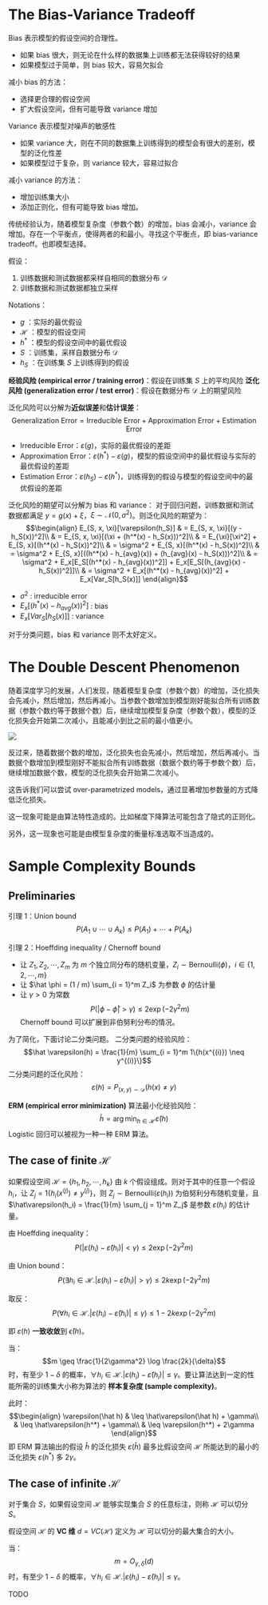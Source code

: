 # The Bias-Variance Tradeoff
Bias 表示模型的假设空间的合理性。
- 如果 bias 很大，则无论在什么样的数据集上训练都无法获得较好的结果
- 如果模型过于简单，则 bias 较大，容易欠拟合

减小 bias 的方法：
- 选择更合理的假设空间 
- 扩大假设空间，但有可能导致 variance 增加

Variance 表示模型对噪声的敏感性
- 如果 variance 大，则在不同的数据集上训练得到的模型会有很大的差别，模型的泛化性差
- 如果模型过于复杂，则 variance 较大，容易过拟合

减小 variance 的方法：
- 增加训练集大小
- 添加正则化，但有可能导致 bias 增加。

传统经验认为，随着模型复杂度（参数个数）的增加，bias 会减小，variance 会增加。存在一个平衡点，使得两者的和最小。寻找这个平衡点，即 bias-variance tradeoff。也即模型选择。

假设：
1. 训练数据和测试数据都采样自相同的数据分布 $\mathcal{D}$
2. 训练数据和测试数据都独立采样

Notations：
- $g$ ：实际的最优假设
- $\mathcal{H}$ ：模型的假设空间
- $h^*$ ：模型的假设空间中的最优假设
- $S$ ：训练集，采样自数据分布 $\mathcal{D}$
- $h_S$ ：在训练集 $S$ 上训练得到的假设

**经验风险 (empirical error / training error)**：假设在训练集 $S$ 上的平均风险
**泛化风险 (generalization error / test error)**：假设在数据分布 $\mathcal{D}$ 上的期望风险

泛化风险可以分解为**近似误差**和**估计误差**：
$$\text{Generalization Error} = \text{Irreducible Error} + \text{Approximation Error} + \text{Estimation Error}$$
- Irreducible Error：$\varepsilon(g)$，实际的最优假设的差距
- Approximation Error：$\varepsilon(h^*) - \varepsilon(g)$，模型的假设空间中的最优假设与实际的最优假设的差距
- Estimation Error：$\varepsilon(h_S) - \varepsilon(h^*)$，训练得到的假设与模型的假设空间中的最优假设的差距

泛化风险的期望可以分解为 bias 和 variance：
对于回归问题，训练数据和测试数据都满足 $y = g(x) + \xi$，$\xi \sim \mathcal{N}(0, \sigma^2)$。则泛化风险的期望为：
$$\begin{align}
E_{S, x, \xi}[\varepsilon(h_S)] & = E_{S, x, \xi}[(y - h_S(x))^2]\\
& = E_{S, x, \xi}[(\xi + (h^*(x) - h_S(x)))^2]\\
& = E_{\xi}[\xi^2] + E_{S, x}[(h^*(x) - h_S(x))^2]\\
& = \sigma^2 + E_{S, x}[(h^*(x) - h_S(x))^2]\\
& = \sigma^2 + E_{S, x}[((h^*(x) - h_{avg}(x)) + (h_{avg}(x) - h_S(x)))^2]\\
& = \sigma^2 + E_x[E_S[(h^*(x) - h_{avg}(x))^2]] + E_x[E_S[(h_{avg}(x) - h_S(x))^2]]\\
& = \sigma^2 + E_x[(h^*(x) - h_{avg}(x))^2] + E_x[Var_S[h_S(x)]]
\end{align}$$
- $\sigma^2$ : irreducible error
- $E_x[(h^*(x) - h_{avg}(x))^2]$ : bias
- $E_x[Var_S[h_S(x)]]$ : variance

对于分类问题，bias 和 variance 则不太好定义。

# The Double Descent Phenomenon
随着深度学习的发展，人们发现，随着模型复杂度（参数个数）的增加，泛化损失会先减小，然后增加，然后再减小。当参数个数增加到模型刚好能拟合所有训练数据（参数个数约等于数据个数）后，继续增加模型复杂度（参数个数），模型的泛化损失会开始第二次减小，且能减小到比之前的最小值更小。

![](https://images.ctfassets.net/kftzwdyauwt9/9b1defbc-a847-4a59-131ef795a083/9e9efe8767bdb54428099a3ab543b0e2/modeldd.svg?w=1920&q=90&fm=webp)

反过来，随着数据个数的增加，泛化损失也会先减小，然后增加，然后再减小。当数据个数增加到模型刚好不能拟合所有训练数据（数据个数约等于参数个数）后，继续增加数据个数，模型的泛化损失会开始第二次减小。

这告诉我们可以尝试 over-parametrized models，通过显著增加参数量的方式降低泛化损失。

这一现象可能是由算法特性造成的。比如梯度下降算法可能包含了隐式的正则化。

另外，这一现象也可能是由模型复杂度的衡量标准选取不当造成的。

# Sample Complexity Bounds
## Preliminaries
引理 1：Union bound
$$P(A_1 \cup \cdots \cup A_k) \leq P(A_1) + \cdots + P(A_k)$$

引理 2：Hoeffding inequality / Chernoff bound
- 让 $Z_1, Z_2, \cdots, Z_m$ 为 $m$ 个独立同分布的随机变量，$Z_i \sim \mathrm{Bernoulli}(\phi)$，$i \in \{1, 2, \cdots, m\}$
- 让 $\hat \phi = (1 / m) \sum_{i = 1}^m Z_i$ 为参数 $\phi$ 的估计量
- 让 $\gamma > 0$ 为常数
$$P(|\phi − \hat \phi| > \gamma) \leq 2 \exp(−2\gamma^2m)$$
Chernoff bound 可以扩展到非伯努利分布的情况。

为了简化，下面讨论二分类问题。
二分类问题的经验风险：
$$\hat \varepsilon(h) = \frac{1}{m} \sum_{i = 1}^m 1\{h(x^{(i)}) \neq y^{(i)}\}$$
二分类问题的泛化风险：
$$\varepsilon(h) = P_{(x,y) \sim \mathcal{D}}(h(x) \neq y)$$

**ERM (empirical error minimization)** 算法最小化经验风险：
$$\hat h = \arg\min_{h \in \mathcal{H}} \hat\varepsilon(h)$$
Logistic 回归可以被视为一种一种 ERM 算法。

## The case of finite $\mathcal{H}$
如果假设空间 $\mathcal{H} = \{h_1, h_2, \cdots , h_k\}$ 由 $k$ 个假设组成。则对于其中的任意一个假设 $h_i$，让 $Z_j = 1\{h_i(x^{(j)}) \neq y^{(j)}\}$，则 $Z_j \sim \mathrm{Bernoulli}(\varepsilon(h_i))$ 为伯努利分布随机变量，且 $\hat\varepsilon(h_i) = \frac{1}{m} \sum_{j = 1}^m Z_j$ 是参数 $\varepsilon(h_i)$ 的估计量。

由 Hoeffding inequality：
$$P(|\varepsilon(h_i) - \hat\varepsilon(h_i)| < \gamma) \leq 2 \exp(-2 \gamma^2 m)$$

由 Union bound：
$$P(\exists h_i \in \mathcal{H}. |\varepsilon(h_i) − \hat\varepsilon(h_i)| > \gamma) \leq 2k \exp(-2 \gamma^2 m)$$

取反：
$$P(\forall h_i \in \mathcal{H}. |\varepsilon(h_i) − \hat\varepsilon(h_i)| \leq \gamma) \leq 1 - 2k \exp(-2 \gamma^2 m)$$

即 $\varepsilon(h)$ **一致收敛**到 $\hat\epsilon(h)$。

当：
$$m \geq \frac{1}{2\gamma^2} \log \frac{2k}{\delta}$$
时，有至少 $1 - \delta$ 的概率，$\forall h_i \in \mathcal{H}. |\varepsilon(h_i) − \hat\varepsilon(h_i)| \leq \gamma$。要让算法达到一定的性能所需的训练集大小称为算法的 **样本复杂度 (sample complexity)**。

此时：
$$\begin{align}
\varepsilon(\hat h) & \leq \hat\varepsilon(\hat h) + \gamma\\
& \leq \hat\varepsilon(h^*) + \gamma\\
& \leq \varepsilon(h^*) + 2\gamma
\end{align}$$
即 ERM 算法输出的假设 $\hat h$ 的泛化损失 $\varepsilon(\hat h)$ 最多比假设空间 $\mathcal{H}$ 所能达到的最小的泛化损失 $\varepsilon(h^*)$ 多 $2\gamma$。

## The case of infinite $\mathcal{H}$
对于集合 $S$，如果假设空间 $\mathcal{H}$ 能够实现集合 $S$ 的任意标注，则称 $\mathcal{H}$ 可以切分 $S$。

假设空间 $\mathcal{H}$ 的 **VC 维** $d = VC(\mathcal{H})$ 定义为 $\mathcal{H}$ 可以切分的最大集合的大小。

当：
$$m = O_{\gamma, \delta}(d)$$
时，有至少 $1 - \delta$ 的概率，$\forall h_i \in \mathcal{H}. |\varepsilon(h_i) − \hat\varepsilon(h_i)| \leq \gamma$。

TODO




